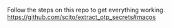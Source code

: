 Follow the steps on this repo to get everything working. 
https://github.com/scito/extract_otp_secrets#macos
